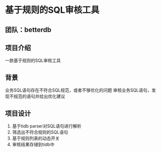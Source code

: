# 基于规则的SQL审核工具 

## 团队：betterdb

## 项目介绍 
一款基于规则的SQL审核工具

## 背景 
业务SQL语句存在不符合SQL规范，或者不够优化的问题
审核业务SQL语句，发现不规范的语句并给出优化建议

## 项目设计 
1. 基于tidb parser对SQL语句进行解析
2. 筛选出不符合规则的SQL语句
3. 基于规则列表的动态开关
4. 审核结果存储到tidb中
